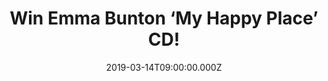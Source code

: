 ---
campaign-uuid: "c-1478b8c6-a5a9-4f69-8bdf-144e93a995f5"
type: "Competition"
category: "Music"
date: "2019-03-14T09:00:00.000Z"
end-date: "2019-04-14T23:59:00.000Z"
disable-form: false
is_promoted: false
has_entry_page: true
title: "Win Emma Bunton ‘My Happy Place’ CD!"
competition-description: "<p>Calling all Spice Girls fans, after more than a decade\
  \ since her last solo album…. Emma Bunton is back with a brand new album: My Happy\
  \ Place and of course, we have managed to get our hands on a copy for you!</p>\n\
  <p>Want to discover her brand new hits? Enter below for a chance to win!</p>\n"
hero-header: "Win Emma Bunton ‘My Happy Place’ CD!"
terms-confirmation: "N/A"
banner-img: "https://assets.expresslyapp.com/asset-93260a25-3de7-4952-aeaa-e6119467131f.jpg"
logo-left-href: "aaa.nme.com"
logo-left-image: "https://assets.expresslyapp.com/asset-80300665-5158-4ee5-96d9-cbd5db44b78f.jpg"
logo-left-title: "NME AAA"
bg-image-hero: "https://assets.expresslyapp.com/asset-78d28de7-613a-4314-8da5-c1de956c3809.jpg"
bg-image-first: "https://assets.expresslyapp.com/asset-c56f21a2-fd5b-4e3c-8a62-ecb22e08b8c7.jpg"
section1-content: "<p>Emma Bunton’s new album My Happy Place is a 10-track album made\
  \ up of original tracks, covers and duets with the likes of Robbie Williams, Will\
  \ Young and her husband, Jade Jones.</p>\n<p>Off the back of the successful Spice\
  \ Girls UK tour announce last year, her project will be launching with the brand\
  \ new single “Baby Please Don’t Stop,” written by Emma. The album will be released\
  \ before the band head out on their tour which includes 3 nights at Wembley stadium!\n\
  </p>\n<p>Think no more and enter the form below for a chance to win the brand new\
  \ music from the talented Emma Bunton now!</p>\n<p>Good luck!</p>\n"
entry-title: "Win Emma Bunton ‘My Happy Place’ CD!"
entry-content: "<p>Enter the draw to win Emma Bunton ‘My Happy Place’ CD by entering\
  \ below before 23:59 on 13th of April 2019.</p>\n"
has-winner: false
prize-description: "Emma Bunton ‘My Happy Place’ CD."
special-conditions: "Multiple entries are allowed up to one every day\r\nThis competition\
  \ is also available on: http://club.expressly.io/competitons/\r\nemma-bunton-my-happy-place-cd"
country-restrictions:
- "GB"
---